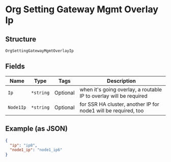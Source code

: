 
# Org Setting Gateway Mgmt Overlay Ip

## Structure

`OrgSettingGatewayMgmtOverlayIp`

## Fields

| Name | Type | Tags | Description |
|  --- | --- | --- | --- |
| `Ip` | `*string` | Optional | when it's going overlay, a routable IP to overlay will be required |
| `Node1Ip` | `*string` | Optional | for SSR HA cluster, another IP for node1 will be required, too |

## Example (as JSON)

```json
{
  "ip": "ip8",
  "node1_ip": "node1_ip6"
}
```

